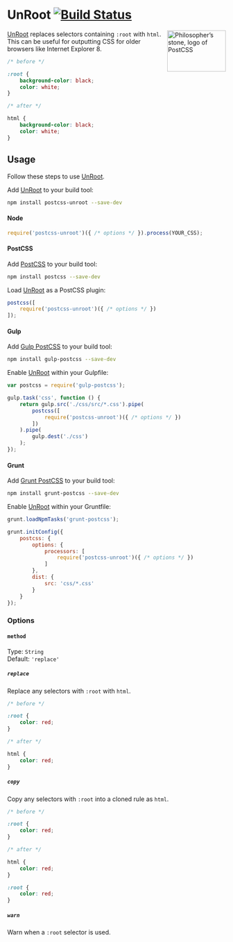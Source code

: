 # UnRoot [![Build Status][ci-img]][ci]

<img align="right" width="135" height="95" src="http://postcss.github.io/postcss/logo-leftp.png" title="Philosopher’s stone, logo of PostCSS">

[UnRoot] replaces selectors containing `:root` with `html`. This can be useful for outputting CSS for older browsers like Internet Explorer 8.

```css
/* before */

:root {
    background-color: black;
    color: white;
}

/* after */

html {
    background-color: black;
    color: white;
}
```

## Usage

Follow these steps to use [UnRoot].

Add [UnRoot] to your build tool:

```bash
npm install postcss-unroot --save-dev
```

#### Node

```js
require('postcss-unroot')({ /* options */ }).process(YOUR_CSS);
```

#### PostCSS

Add [PostCSS] to your build tool:

```bash
npm install postcss --save-dev
```

Load [UnRoot] as a PostCSS plugin:

```js
postcss([
    require('postcss-unroot')({ /* options */ })
]);
```

#### Gulp

Add [Gulp PostCSS] to your build tool:

```bash
npm install gulp-postcss --save-dev
```

Enable [UnRoot] within your Gulpfile:

```js
var postcss = require('gulp-postcss');

gulp.task('css', function () {
    return gulp.src('./css/src/*.css').pipe(
        postcss([
            require('postcss-unroot')({ /* options */ })
        ])
    ).pipe(
        gulp.dest('./css')
    );
});
```

#### Grunt

Add [Grunt PostCSS] to your build tool:

```bash
npm install grunt-postcss --save-dev
```

Enable [UnRoot] within your Gruntfile:

```js
grunt.loadNpmTasks('grunt-postcss');

grunt.initConfig({
    postcss: {
        options: {
            processors: [
                require('postcss-unroot')({ /* options */ })
            ]
        },
        dist: {
            src: 'css/*.css'
        }
    }
});
```

### Options

#### `method`

Type: `String`  
Default: `'replace'`

##### `replace`
Replace any selectors with `:root` with `html`.
```css
/* before */

:root {
    color: red;
}

/* after */

html {
    color: red;
}
```

##### `copy`
Copy any selectors with `:root` into a cloned rule as `html`.
```css
/* before */

:root {
    color: red;
}

/* after */

html {
    color: red;
}

:root {
    color: red;
}
```

##### `warn`
Warn when a `:root` selector is used.

[ci]: https://travis-ci.org/jonathantneal/postcss-unroot
[ci-img]: https://travis-ci.org/jonathantneal/postcss-unroot.svg
[Gulp PostCSS]: https://github.com/postcss/gulp-postcss
[Grunt PostCSS]: https://github.com/nDmitry/grunt-postcss
[PostCSS]: https://github.com/postcss/postcss
[UnRoot]: https://github.com/jonathantneal/postcss-unroot
